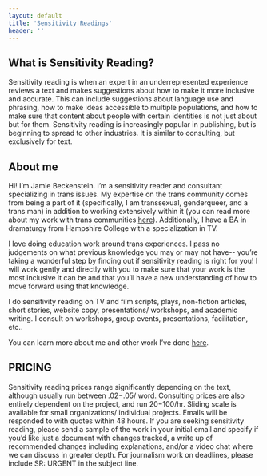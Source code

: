 ```yaml
---
layout: default
title: 'Sensitivity Readings'
header: ''
---
```


## What is Sensitivity Reading?

Sensitivity reading is when an expert in an underrepresented experience reviews a text and makes suggestions about how to make it more inclusive and accurate. This can include suggestions about language use and phrasing, how to make ideas accessible to multiple populations, and how to make sure that content about people with certain identities is not just about but for them. Sensitivity reading is increasingly popular in publishing, but is beginning to spread to other industries. It is similar to consulting, but exclusively for text.

## About me

Hi! I’m Jamie Beckenstein. I’m a sensitivity reader and consultant specializing in trans issues. My expertise on the trans community comes from being a part of it (specifically, I am transsexual, genderqueer, and a trans man) in addition to working extensively within it (you can read more about my work with trans communities [here](https://transembassy.com)). Additionally, I have a BA in dramaturgy from Hampshire College with a specialization in TV.

I love doing education work around trans experiences. I pass no judgements on what previous knowledge you may or may not have-- you’re taking a wonderful step by finding out if sensitivity reading is right for you! I will work gently and directly with you to make sure that your work is the most inclusive it can be and that you’ll have a new understanding of how to move forward using that knowledge. 

I do sensitivity reading on TV and film scripts, plays, non-fiction articles, short stories, website copy, presentations/ workshops, and academic writing. I consult on workshops, group events, presentations, facilitation, etc..

You can learn more about me and other work I’ve done [here](/index).  

## PRICING

Sensitivity reading prices range significantly depending on the text, although usually run between $.02-$.05/ word. Consulting prices are also entirely dependent on the project, and run $20-$100/hr. Sliding scale is available for small organizations/ individual projects. Emails will be responded to with quotes within 48 hours. If you are seeking sensitivity reading, please send a sample of the work in your initial email and specify if you’d like just a document with changes tracked, a write up of recommended changes including explanations, and/or a video chat where we can discuss in greater depth. For journalism work on deadlines, please include SR: URGENT in the subject line.
